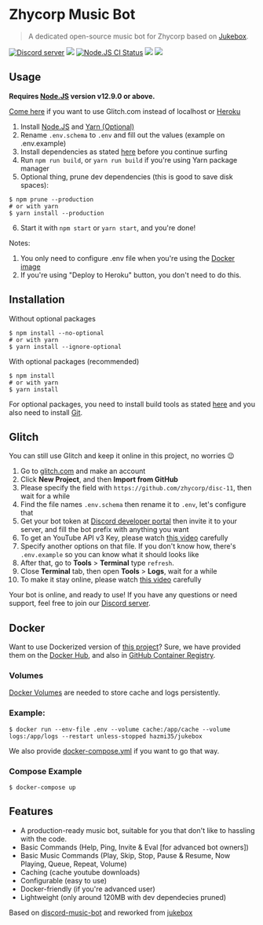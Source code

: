 # Zhycorp Music Bot
> A dedicated open-source music bot for Zhycorp based on [Jukebox](https://github.com/Hazmi35/jukebox).

<a href="https://discord.gg/DxenCeV"><img src="https://img.shields.io/discord/332877090003091456?color=7289da&logo=discord&logoColor=white" alt="Discord server" /></a>
<a href="https://discord.com/oauth2/authorize?client_id=690736793682968576&permissions=53857345&scope=bot"><img src="https://img.shields.io/static/v1?label=Invite%20Me&message=Disc%2011%230606&plastic&color=7289DA&logo=discord"></a>
<a href="https://github.com/zhycorp/music-bot-example/actions?query=workflow%3A%22Node.js+CI%22"><img src="https://github.com/zhycorp/music-bot-example/workflows/Node.js%20CI/badge.svg" alt="Node.JS CI Status" /></a>
<img src="https://badgen.net/badge/icon/typescript?icon=typescript&label">
<img src="https://badgen.net/badge/jual/haram/red">

## Usage

**Requires [Node.JS](https://nodejs.org) version v12.9.0 or above.**

[Come here](https://github.com/zhycorp/disc-11#Glitch) if you want to use Glitch.com instead of localhost or [Heroku](https://heroku.com/deploy?template=https://github.com/zhycorp/disc-11/tree/master)

1. Install [Node.JS](https://nodejs.org) and [Yarn (Optional)](https://yarnpkg.com)
2. Rename `.env.schema` to `.env` and fill out the values (example on .env.example)
3. Install dependencies as stated [here](https://github.com/zhycorp/disc-11#Installation) before you continue surfing
4. Run `npm run build`, or `yarn run build` if you're using Yarn package manager
5. Optional thing, prune dev dependencies (this is good to save disk spaces):
```shell script
$ npm prune --production
# or with yarn
$ yarn install --production
```
6. Start it with `npm start` or `yarn start`, and you're done!

Notes: 
1. You only need to configure .env file when you're using the [Docker image](https://github.com/zhycorp/disc-11#Docker)
2. If you're using "Deploy to Heroku" button, you don't need to do this.

## Installation

Without optional packages
```shell script
$ npm install --no-optional
# or with yarn
$ yarn install --ignore-optional
```

With optional packages (recommended)

```shell script
$ npm install
# or with yarn
$ yarn install
```
For optional packages, you need to install build tools as stated [here](https://github.com/nodejs/node-gyp#installation) and you also need to install [Git](https://git-scm.com/).

## Glitch
You can still use Glitch and keep it online in this project, no worries 😉

1. Go to [glitch.com](https://glitch.com) and make an account
2. Click **New Project**, and then **Import from GitHub**
3. Please specify the field with `https://github.com/zhycorp/disc-11`, then wait for a while
4. Find the file names `.env.schema` then rename it to `.env`, let's configure that
5. Get your bot token at [Discord developer portal](https://discord.com/developers/applications) then invite it to your server, and fill the bot prefix with anything you want
8. To get an YouTube API v3 Key, please watch [this video](https://youtu.be/6CSeovx0nvc?t=161) carefully
9. Specify another options on that file. If you don't know how, there's `.env.example` so you can know what it should looks like
10. After that, go to **Tools** > **Terminal** type `refresh`.
11. Close **Terminal** tab, then open **Tools** > **Logs**, wait for a while
13. To make it stay online, please watch [this video](https://youtu.be/6CSeovx0nvc?t=547) carefully

Your bot is online, and ready to use!
If you have any questions or need support, feel free to join our [Discord server](https://zhycorp.xyz/discord).

## Docker
Want to use Dockerized version of [this project](https://github.com/Hazmi35/jukebox)?
Sure, we have provided them on the [Docker Hub](https://hub.docker.com/r/hazmi35/jukebox), and also in [GitHub Container Registry](https://github.com/users/Hazmi35/packages/container/package/jukebox).

### Volumes
[Docker Volumes](https://docs.docker.com/storage/volumes/) are needed to store cache and logs persistently.

### Example:
```shell
$ docker run --env-file .env --volume cache:/app/cache --volume logs:/app/logs --restart unless-stopped hazmi35/jukebox
```
We also provide [docker-compose.yml](docker-compose.yml) if you want to go that way.

### Compose Example
```
$ docker-compose up
```

## Features
- A production-ready music bot, suitable for you that don't like to hassling with the code.
- Basic Commands (Help, Ping, Invite & Eval [for advanced bot owners])
- Basic Music Commands (Play, Skip, Stop, Pause & Resume, Now Playing, Queue, Repeat, Volume)
- Caching (cache youtube downloads)
- Configurable (easy to use)
- Docker-friendly (if you're advanced user)
- Lightweight (only around 120MB with dev dependecies pruned)

Based on [discord-music-bot](https://github.com/iCrawl/discord-music-bot) and reworked from [jukebox](https://github.com/Hazmi35/jukebox)